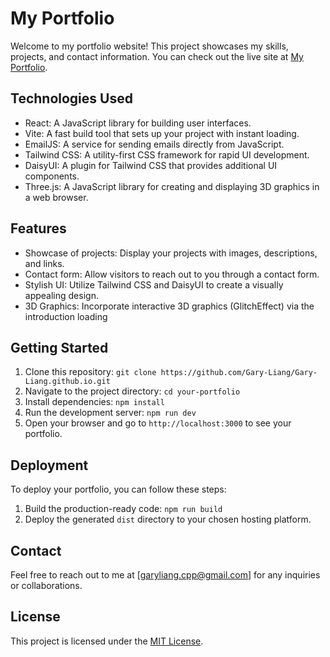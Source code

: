 # My Portfolio

Welcome to my portfolio website! This project showcases my skills, projects, and contact information. You can check out the live site at [My Portfolio]([Gary-Liang/Gary-Liang.github.io](https://gary-liang.github.io/)).

## Technologies Used

- React: A JavaScript library for building user interfaces.
- Vite: A fast build tool that sets up your project with instant loading.
- EmailJS: A service for sending emails directly from JavaScript.
- Tailwind CSS: A utility-first CSS framework for rapid UI development.
- DaisyUI: A plugin for Tailwind CSS that provides additional UI components.
- Three.js: A JavaScript library for creating and displaying 3D graphics in a web browser.

## Features

- Showcase of projects: Display your projects with images, descriptions, and links.
- Contact form: Allow visitors to reach out to you through a contact form.
- Stylish UI: Utilize Tailwind CSS and DaisyUI to create a visually appealing design.
- 3D Graphics: Incorporate interactive 3D graphics (GlitchEffect) via the introduction loading

## Getting Started

1. Clone this repository: `git clone https://github.com/Gary-Liang/Gary-Liang.github.io.git`
2. Navigate to the project directory: `cd your-portfolio`
3. Install dependencies: `npm install`
4. Run the development server: `npm run dev`
5. Open your browser and go to `http://localhost:3000` to see your portfolio.

## Deployment

To deploy your portfolio, you can follow these steps:

1. Build the production-ready code: `npm run build`
2. Deploy the generated `dist` directory to your chosen hosting platform.

## Contact

Feel free to reach out to me at [garyliang.cpp@gmail.com] for any inquiries or collaborations.

## License

This project is licensed under the [MIT License](LICENSE).
